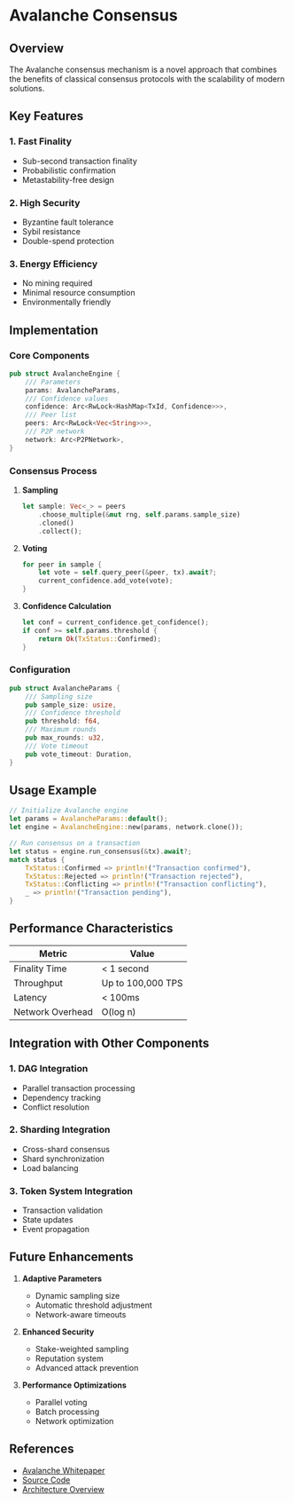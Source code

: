 # Avalanche Consensus

## Overview

The Avalanche consensus mechanism is a novel approach that combines the benefits of classical consensus protocols with the scalability of modern solutions.

## Key Features

### 1. Fast Finality
- Sub-second transaction finality
- Probabilistic confirmation
- Metastability-free design

### 2. High Security
- Byzantine fault tolerance
- Sybil resistance
- Double-spend protection

### 3. Energy Efficiency
- No mining required
- Minimal resource consumption
- Environmentally friendly

## Implementation

### Core Components

```rust
pub struct AvalancheEngine {
    /// Parameters
    params: AvalancheParams,
    /// Confidence values
    confidence: Arc<RwLock<HashMap<TxId, Confidence>>>,
    /// Peer list
    peers: Arc<RwLock<Vec<String>>>,
    /// P2P network
    network: Arc<P2PNetwork>,
}
```

### Consensus Process

1. **Sampling**
   ```rust
   let sample: Vec<_> = peers
       .choose_multiple(&mut rng, self.params.sample_size)
       .cloned()
       .collect();
   ```

2. **Voting**
   ```rust
   for peer in sample {
       let vote = self.query_peer(&peer, tx).await?;
       current_confidence.add_vote(vote);
   }
   ```

3. **Confidence Calculation**
   ```rust
   let conf = current_confidence.get_confidence();
   if conf >= self.params.threshold {
       return Ok(TxStatus::Confirmed);
   }
   ```

### Configuration

```rust
pub struct AvalancheParams {
    /// Sampling size
    pub sample_size: usize,
    /// Confidence threshold
    pub threshold: f64,
    /// Maximum rounds
    pub max_rounds: u32,
    /// Vote timeout
    pub vote_timeout: Duration,
}
```

## Usage Example

```rust
// Initialize Avalanche engine
let params = AvalancheParams::default();
let engine = AvalancheEngine::new(params, network.clone());

// Run consensus on a transaction
let status = engine.run_consensus(&tx).await?;
match status {
    TxStatus::Confirmed => println!("Transaction confirmed"),
    TxStatus::Rejected => println!("Transaction rejected"),
    TxStatus::Conflicting => println!("Transaction conflicting"),
    _ => println!("Transaction pending"),
}
```

## Performance Characteristics

| Metric | Value |
|--------|-------|
| Finality Time | < 1 second |
| Throughput | Up to 100,000 TPS |
| Latency | < 100ms |
| Network Overhead | O(log n) |

## Integration with Other Components

### 1. DAG Integration
- Parallel transaction processing
- Dependency tracking
- Conflict resolution

### 2. Sharding Integration
- Cross-shard consensus
- Shard synchronization
- Load balancing

### 3. Token System Integration
- Transaction validation
- State updates
- Event propagation

## Future Enhancements

1. **Adaptive Parameters**
   - Dynamic sampling size
   - Automatic threshold adjustment
   - Network-aware timeouts

2. **Enhanced Security**
   - Stake-weighted sampling
   - Reputation system
   - Advanced attack prevention

3. **Performance Optimizations**
   - Parallel voting
   - Batch processing
   - Network optimization

## References

- [Avalanche Whitepaper](https://arxiv.org/pdf/1906.08936.pdf)
- [Source Code](../../src/core/avalanche/mod.rs)
- [Architecture Overview](../architecture.md)